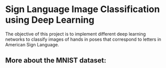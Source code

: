 # Sign Language Image Classification using Deep Learning

The objective of this project is to implement different deep learning networks to classify images of hands in poses that correspond to letters in American Sign Language. 

## More about the MNIST dataset:


